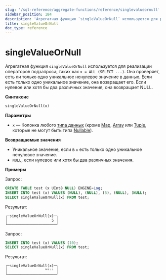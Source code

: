 ```yaml
---
slug: '/sql-reference/aggregate-functions/reference/singlevalueornull'
sidebar_position: 184
description: 'Агрегатная функция `singleValueOrNull` используется для реализации'
title: singleValueOrNull
doc_type: reference
---
```

# singleValueOrNull

Агрегатная функция `singleValueOrNull` используется для реализации операторов подзапроса, таких как `x = ALL (SELECT ...)`. Она проверяет, есть ли только одно уникальное ненулевое значение в данных. Если есть только одно уникальное значение, она возвращает его. Если нулевое или хотя бы два различных значения, она возвращает NULL.

**Синтаксис**

```sql
singleValueOrNull(x)
```

**Параметры**

- `x` — Колонка любого [типа данных](../../data-types/index.md) (кроме [Map](../../data-types/map.md), [Array](../../data-types/array.md) или [Tuple](../../data-types/tuple), которые не могут быть типа [Nullable](../../data-types/nullable.md)).

**Возвращаемые значения**

- Уникальное значение, если в `x` есть только одно уникальное ненулевое значение.
- `NULL`, если нулевое или хотя бы два различных значения.

**Примеры**

Запрос:

```sql
CREATE TABLE test (x UInt8 NULL) ENGINE=Log;
INSERT INTO test (x) VALUES (NULL), (NULL), (5), (NULL), (NULL);
SELECT singleValueOrNull(x) FROM test;
```

Результат:

```response
┌─singleValueOrNull(x)─┐
│                    5 │
└──────────────────────┘
```

Запрос:

```sql
INSERT INTO test (x) VALUES (10);
SELECT singleValueOrNull(x) FROM test;
```

Результат:

```response
┌─singleValueOrNull(x)─┐
│                 ᴺᵁᴸᴸ │
└──────────────────────┘
```